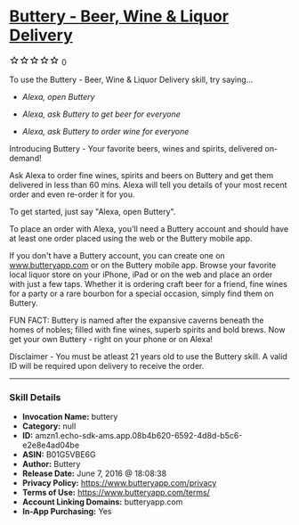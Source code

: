# [Buttery - Beer, Wine & Liquor Delivery](http://alexa.amazon.com/#skills/amzn1.echo-sdk-ams.app.08b4b620-6592-4d8d-b5c6-e2e8e4ad04be)
![0 stars](../../images/ic_star_border_black_18dp_1x.png)![0 stars](../../images/ic_star_border_black_18dp_1x.png)![0 stars](../../images/ic_star_border_black_18dp_1x.png)![0 stars](../../images/ic_star_border_black_18dp_1x.png)![0 stars](../../images/ic_star_border_black_18dp_1x.png) 0

To use the Buttery - Beer, Wine & Liquor Delivery skill, try saying...

* *Alexa, open Buttery*

* *Alexa, ask Buttery to get beer for everyone*

* *Alexa, ask Buttery to order wine for everyone*

Introducing Buttery - Your favorite beers, wines and spirits, delivered on-demand!

Ask Alexa to order fine wines, spirits and beers on Buttery and get them delivered in less than 60 mins. Alexa will tell you details of your most recent order and even re-order it for you.

To get started, just say "Alexa, open Buttery".

To place an order with Alexa, you'll need a Buttery account and should have at least one order placed using the web or the Buttery mobile app. 

If you don't have a Buttery account, you can create one on www.butteryapp.com or on the Buttery mobile app. Browse your favorite local liquor store on your iPhone, iPad or on the web and place an order with just a few taps. Whether it is ordering craft beer for a friend, fine wines for a party or a rare bourbon for a special occasion, simply find them on Buttery.

FUN FACT:
Buttery is named after the expansive caverns beneath the homes of nobles; filled with fine wines, superb spirits and bold brews. Now get your own Buttery - right on your phone or on Alexa!

Disclaimer - You must be atleast 21 years old to use the Buttery skill. A valid ID will be required upon delivery to receive the order.

***

### Skill Details

* **Invocation Name:** buttery
* **Category:** null
* **ID:** amzn1.echo-sdk-ams.app.08b4b620-6592-4d8d-b5c6-e2e8e4ad04be
* **ASIN:** B01G5VBE6G
* **Author:** Buttery
* **Release Date:** June 7, 2016 @ 18:08:38
* **Privacy Policy:** https://www.butteryapp.com/privacy
* **Terms of Use:** https://www.butteryapp.com/terms/
* **Account Linking Domains:** butteryapp.com
* **In-App Purchasing:** Yes
